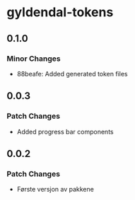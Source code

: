 # gyldendal-tokens

## 0.1.0

### Minor Changes

- 88beafe: Added generated token files

## 0.0.3

### Patch Changes

- Added progress bar components

## 0.0.2

### Patch Changes

- Første versjon av pakkene
